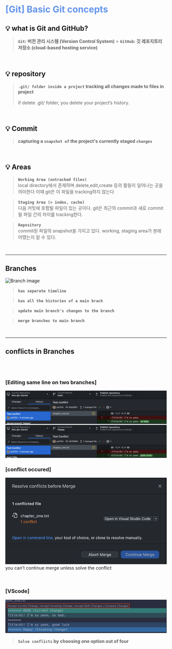 <h1 style="color:cornflowerblue">[Git] Basic Git concepts</h1>

## 💡 what is Git and GitHub?

> **`Git`: 버전 관리 시스템 (Version Control System)** > **`GitHub`: 깃 레포지토리 저장소 (cloud-based hosting service)**

<br>

## 💡 repository

> **`.git/ folder inside a project`
> tracking all changes made to files in project**<br><br>
> if delete .git/ folder, you delete your project’s history.

<br>

## 💡 Commit

> **capturing a `snapshot of` the project's currently staged `changes`**

<br>

## 💡 Areas

> **`Working Area (untracked files)`**<br>
> local directory에서 존재하며 delete,edit,create 등의 활동이 일어나는 곳을 의미한다
> 이때 git은 이 파일을 tracking하지 않는다

> **`Staging Area (= index, cache)`**<br>
> 다음 커밋에 포함될 파일이 있는 곳이다.
> git은 최근의 commit과 새로 commit될 파일 간의 차이를 tracking한다.

> **`Repository`**<br>
> commit된 파일의 snapshot을 가지고 있다. working, staging area가 본래 어땠는지 알 수 있다.

<br>

---

## Branches

![Branch image](https://i.stack.imgur.com/83JeN.png "branch image")

> **`has seperate timeline`**

> **`has all the histories of a main brach`**

> **`update main branch's changes to the branch`**

> **`merge branches to main branch`**

<br>

---

## conflicts in Branches

<br><br>

### [Editing same line on two branches]

![Editing main](./img/mainChange.png "line1 editing")
![Editing branch](./img/branchChange.png "line1 editing")

### [conflict occured]

![you can’t continue merge unless solve the conflict](./img/conflictAlert.png "1 conflict")
you can’t continue merge unless solve the conflict

<br>

### [VScode]

![VScode gives you options](./img/vscode.png "vscode page snapshot when solving conflicts")

> **`Solve conflicts` by choosing one option out of four**
